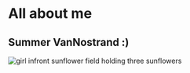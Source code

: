 # All about me
## Summer VanNostrand :)
![girl infront sunflower field holding three sunflowers](https://summerv1.github.io/summer-vannostrand-CNU/images/summer.jpg)
